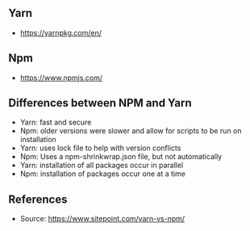 ## Yarn

- https://yarnpkg.com/en/


## Npm

- https://www.npmjs.com/


## Differences between NPM and Yarn

- Yarn: fast and secure
- Npm: older versions were slower and allow for scripts to be run on installation
- Yarn: uses lock file to help with version conflicts
- Npm: Uses a npm-shrinkwrap.json file, but not automatically
- Yarn: installation of all packages occur in parallel
- Npm: installation of packages occur one at a time


## References

- Source: https://www.sitepoint.com/yarn-vs-npm/